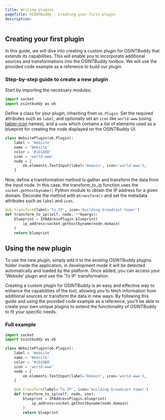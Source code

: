 ```yaml
---
title: Writing plugins
pageTitle: OSINTBuddy - Creating your first plugin
description:
---
```


## Creating your first plugin

In this guide, we will dive into creating a custom plugin for OSINTBuddy that extends its capabilities. This will enable you to incorporate additional sources and transformations into the OSINTBuddy toolbox. We will use the provided code example as a reference to build our plugin.

### Step-by-step guide to create a new plugin

Start by importing the necessary modules:

```py
import socket
import osintbuddy as ob
```

Define a class for your plugin, inheriting from `ob.Plugin`. Set the required attributes such as `label`, and optionally set an `icon` like `world-www` (using [tabler-icon](https://tabler-icons.io/) names), and a `node` which contains a list of elements used as a blueprint for creating the node displayed on the OSINTBuddy UI.

```py
class WebsitePlugin(ob.Plugin):
    label = 'Website'
    name = 'Website'
    color = '#1D1DB8'
    icon = 'world-www'
    node = [
        ob.elements.TextInput(label='Domain', icon='world-www'),
    ]
```

Now, define a transformation method to gather and transform the data from the input node. In this case, the transform_to_ip function uses the `socket.gethostbyname()` Python module to obtain the IP address for a given domain. Decorate the method with `@transform()` and set the metadata attributes such as `label` and `icon`.

```py
@ob.transform(label='To IP', icon='building-broadcast-tower')
def transform_to_ip(self, node, **kwargs):
    blueprint = IPAddressPlugin.blueprint(
        ip_address=socket.gethostbyname(node.domain)
    )
    return blueprint
```
## Using the new plugin

To use the new plugin, simply add it to the existing OSINTBuddy plugins folder inside the application, in development mode it will be detected automatically and loaded by the platform. Once added, you can access your 'Website' plugin and use the 'To IP' transformation.

Creating a custom plugin for OSINTBuddy is an easy and effective way to enhance the capabilities of the tool, allowing you to fetch information from additional sources or transform the data in new ways. By following this guide and using the provided code example as a reference, you'll be able to create your own unique plugins to extend the functionality of OSINTBuddy to fit your specific needs.


### Full example

```py
import socket
import osintbuddy as ob

class WebsitePlugin(ob.Plugin):
    label = 'Website'
    name = 'Website'
    color = '#1D1DB8'
    icon = 'world-www'
    node = [
        ob.elements.TextInput(label='Domain', icon='world-www'),
    ]

    @ob.transform(label='To IP', icon='building-broadcast-tower')
    def transform_to_ip(self, node, use):
        blueprint = IPAddressPlugin.blueprint(
            ip_address=socket.gethostbyname(node.domain)
        )
        return blueprint
```

